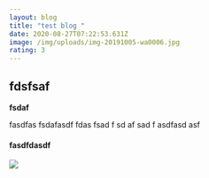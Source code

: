 ```yaml
---
layout: blog
title: "test blog "
date: 2020-08-27T07:22:53.631Z
image: /img/uploads/img-20191005-wa0006.jpg
rating: 3
---
```

## fdsfsaf



**fsdaf**

fasdfas fsdafasdf  fdas fsad f sd af sad f asdfasd asf



#### fasdfdasdf

![](/img/uploads/img-20191005-wa0006.jpg)